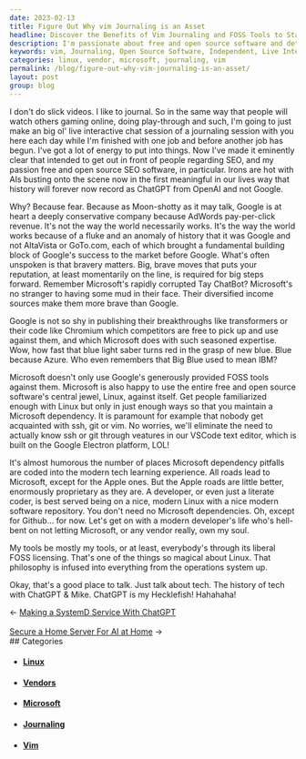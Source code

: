 ```yaml
---
date: 2023-02-13
title: Figure Out Why vim Journaling is an Asset
headline: Discover the Benefits of Vim Journaling and FOSS Tools to Stay Independent
description: I'm passionate about free and open source software and determined to stay independent from big companies. Join me in my live interactive chat session to journal about tech and explore the possibilities of OpenAI's ChatGPT. I'm also advocating for the use of Linux and other FOSS tools to help developers stay free and independent. Come join me and learn more!
keywords: vim, Journaling, Open Source Software, Independent, Live Interactive Chat, Tech, OpenAI's ChatGPT, Linux, FOSS, Microsoft, Vendors, Possibilities, Developers
categories: linux, vendor, microsoft, journaling, vim
permalink: /blog/figure-out-why-vim-journaling-is-an-asset/
layout: post
group: blog
---
```



I don't do slick videos. I like to journal. So in the same way that people will
watch others gaming online, doing play-through and such, I'm going to just make
an big ol' live interactive chat session of a journaling session with you here
each day while I'm finished with one job and before another job has begun. I've
got a lot of energy to put into things. Now I've made it eminently clear that
intended to get out in front of people regarding SEO, and my passion free and
open source SEO software, in particular. Irons are hot with AIs busting onto
the scene now in the first meaningful in our lives way that history will
forever now record as ChatGPT from OpenAI and not Google.

Why? Because fear. Because as Moon-shotty as it may talk, Google is at heart a
deeply conservative company because AdWords pay-per-click revenue. It's not the
way the world necessarily works. It's the way the world works because of a
fluke and an anomaly of history that it was Google and not AltaVista or
GoTo.com, each of which brought a fundamental building block of Google's
success to the market before Google. What's often unspoken is that bravery
matters. Big, brave moves that puts your reputation, at least momentarily on
the line, is required for big steps forward. Remember Microsoft's rapidly
corrupted Tay ChatBot? Microsoft's no stranger to having some mud in their
face. Their diversified income sources make them more brave than Google.

Google is not so shy in publishing their breakthroughs like transformers or
their code like Chromium which competitors are free to pick up and use against
them, and which Microsoft does with such seasoned expertise. Wow, how fast that
blue light saber turns red in the grasp of new blue. Blue because Azure. Who
even remembers that Big Blue used to mean IBM?

Microsoft doesn't only use Google's generously provided FOSS tools against
them. Microsoft is also happy to use the entire free and open source software's
central jewel, Linux, against itself. Get people familiarized enough with Linux
but only in just enough ways so that you maintain a Microsoft dependency. It is
paramount for example that nobody get acquainted with ssh, git or vim. No
worries, we'll eliminate the need to actually know ssh or git through veatures
in our VSCode text editor, which is built on the Google Electron platform, LOL!

It's almost humorous the number of places Microsoft dependency pitfalls are
coded into the modern tech learning experience. All roads lead to Microsoft,
except for the Apple ones. But the Apple roads are little better, enormously
proprietary as they are. A developer, or even just a literate coder, is best
served being on a nice, modern Linux with a nice modern software repository.
You don't need no Microsoft dependencies. Oh, except for Github... for now.
Let's get on with a modern developer's life who's hell-bent on not letting
Microsoft, or any vendor really, own my soul.

My tools be mostly my tools, or at least, everybody's through its liberal FOSS
licensing. That's one of the things so magical about Linux. That philosophy is
infused into everything from the operations system up.

Okay, that's a good place to talk. Just talk about tech. The history of tech
with ChatGPT & Mike. ChatGPT is my Hecklefish! Hahahaha!


<div class="arrow-links"><div class="post-nav-prev"><span class="arrow">&larr;&nbsp;</span><a href="/blog/making-a-systemd-service-with-chatgpt/">Making a SystemD Service With ChatGPT</a></div> &nbsp; <div class="post-nav-next"><a href="/blog/secure-a-home-server-for-ai-at-home/">Secure a Home Server For AI at Home</a><span class="arrow">&nbsp;&rarr;</span></div></div>
## Categories

<ul>
<li><h4><a href='/linux/'>Linux</a></h4></li>
<li><h4><a href='/vendor/'>Vendors</a></h4></li>
<li><h4><a href='/microsoft/'>Microsoft</a></h4></li>
<li><h4><a href='/journaling/'>Journaling</a></h4></li>
<li><h4><a href='/vim/'>Vim</a></h4></li></ul>